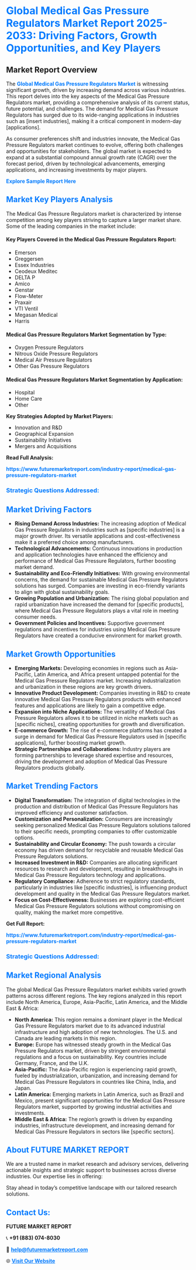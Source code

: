 <h1 style="color: #007BFF;">Global Medical Gas Pressure Regulators Market Report 2025-2033: Driving Factors, Growth Opportunities, and Key Players</h1>

<section id="overview">
<h2>Market Report Overview</h2>
<p>The <a href="https://www.futuremarketreport.com/industry-report/medical-gas-pressure-regulators-market" style="color: #007BFF; text-decoration: none;"><strong>Global Medical Gas Pressure Regulators Market</strong></a> is witnessing significant growth, driven by increasing demand across various industries. This report delves into the key aspects of the Medical Gas Pressure Regulators market, providing a comprehensive analysis of its current status, future potential, and challenges. The demand for Medical Gas Pressure Regulators has surged due to its wide-ranging applications in industries such as [insert industries], making it a critical component in modern-day [applications].</p>
<p>As consumer preferences shift and industries innovate, the Medical Gas Pressure Regulators market continues to evolve, offering both challenges and opportunities for stakeholders. The global market is expected to expand at a substantial compound annual growth rate (CAGR) over the forecast period, driven by technological advancements, emerging applications, and increasing investments by major players.</p>
</section>

<section id="overview">
<p><a href="https://www.futuremarketreport.com/request-sample/reportId=80316" style="color: #007BFF; text-decoration: none;"><strong>Explore Sample Report Here</strong></a></p>
</section>

<section id="key-players">
<h2 style="color: #007BFF;">Market Key Players Analysis</h2>
<p>The Medical Gas Pressure Regulators market is characterized by intense competition among key players striving to capture a larger market share. Some of the leading companies in the market include:</p>
<h4>Key Players Covered in the Medical Gas Pressure Regulators Report:</h4>
<ul><li>Emerson</li><li>Greggersen</li><li>Essex Industries</li><li>Ceodeux Meditec</li><li>DELTA P</li><li>Amico</li><li>Genstar</li><li>Flow-Meter</li><li>Praxair</li><li>VTI Ventil</li><li>Megasan Medical</li><li>Harris</li></ul>
<h4>Medical Gas Pressure Regulators Market Segmentation by Type:</h4>
<ul><li>Oxygen Pressure Regulators</li><li>Nitrous Oxide Pressure Regulators</li><li>Medical Air Pressure Regulators</li><li>Other Gas Pressure Regulators</li></ul>

<h4>Medical Gas Pressure Regulators Market Segmentation by Application:</h4>
<ul><li>Hospital</li><li>Home Care</li><li>Other</li></ul>
<p><strong>Key Strategies Adopted by Market Players:</strong></p>
<ul>
<li>Innovation and R&D</li>
<li>Geographical Expansion</li>
<li>Sustainability Initiatives</li>
<li>Mergers and Acquisitions</li>
</ul>
</section>

<section>
<p><strong>Read Full Analysis: </strong></p><a href="https://www.futuremarketreport.com/industry-report/medical-gas-pressure-regulators-market" style="color: #007BFF; text-decoration: none;"><strong>https://www.futuremarketreport.com/industry-report/medical-gas-pressure-regulators-market</strong></a>
<h3 style="color: #007BFF;">Strategic Questions Addressed:</h3>
</section>

<section id="driving-factors">
<h2 style="color: #007BFF;">Market Driving Factors</h2>
<ul>
<li><strong>Rising Demand Across Industries:</strong> The increasing adoption of Medical Gas Pressure Regulators in industries such as [specific industries] is a major growth driver. Its versatile applications and cost-effectiveness make it a preferred choice among manufacturers.</li>
<li><strong>Technological Advancements:</strong> Continuous innovations in production and application technologies have enhanced the efficiency and performance of Medical Gas Pressure Regulators, further boosting market demand.</li>
<li><strong>Sustainability and Eco-Friendly Initiatives:</strong> With growing environmental concerns, the demand for sustainable Medical Gas Pressure Regulators solutions has surged. Companies are investing in eco-friendly variants to align with global sustainability goals.</li>
<li><strong>Growing Population and Urbanization:</strong> The rising global population and rapid urbanization have increased the demand for [specific products], where Medical Gas Pressure Regulators plays a vital role in meeting consumer needs.</li>
<li><strong>Government Policies and Incentives:</strong> Supportive government regulations and incentives for industries using Medical Gas Pressure Regulators have created a conducive environment for market growth.</li>
</ul>
</section>

<section id="growth-opportunities">
<h2 style="color: #007BFF;">Market Growth Opportunities</h2>
<ul>
<li><strong>Emerging Markets:</strong> Developing economies in regions such as Asia-Pacific, Latin America, and Africa present untapped potential for the Medical Gas Pressure Regulators market. Increasing industrialization and urbanization in these regions are key growth drivers.</li>
<li><strong>Innovative Product Development:</strong> Companies investing in R&D to create innovative Medical Gas Pressure Regulators products with enhanced features and applications are likely to gain a competitive edge.</li>
<li><strong>Expansion into Niche Applications:</strong> The versatility of Medical Gas Pressure Regulators allows it to be utilized in niche markets such as [specific niches], creating opportunities for growth and diversification.</li>
<li><strong>E-commerce Growth:</strong> The rise of e-commerce platforms has created a surge in demand for Medical Gas Pressure Regulators used in [specific applications], further boosting market growth.</li>
<li><strong>Strategic Partnerships and Collaborations:</strong> Industry players are forming partnerships to leverage shared expertise and resources, driving the development and adoption of Medical Gas Pressure Regulators products globally.</li>
</ul>
</section>

<section id="trending-factors">
<h2 style="color: #007BFF;">Market Trending Factors</h2>
<ul>
<li><strong>Digital Transformation:</strong> The integration of digital technologies in the production and distribution of Medical Gas Pressure Regulators has improved efficiency and customer satisfaction.</li>
<li><strong>Customization and Personalization:</strong> Consumers are increasingly seeking personalized Medical Gas Pressure Regulators solutions tailored to their specific needs, prompting companies to offer customizable options.</li>
<li><strong>Sustainability and Circular Economy:</strong> The push towards a circular economy has driven demand for recyclable and reusable Medical Gas Pressure Regulators solutions.</li>
<li><strong>Increased Investment in R&D:</strong> Companies are allocating significant resources to research and development, resulting in breakthroughs in Medical Gas Pressure Regulators technology and applications.</li>
<li><strong>Regulatory Compliance:</strong> Adherence to strict regulatory standards, particularly in industries like [specific industries], is influencing product development and quality in the Medical Gas Pressure Regulators market.</li>
<li><strong>Focus on Cost-Effectiveness:</strong> Businesses are exploring cost-efficient Medical Gas Pressure Regulators solutions without compromising on quality, making the market more competitive.</li>
</ul>
</section>

<section>
<p><strong>Get Full Report: </strong></p><a href="https://www.futuremarketreport.com/industry-report/medical-gas-pressure-regulators-market" style="color: #007BFF; text-decoration: none;"><strong>https://www.futuremarketreport.com/industry-report/medical-gas-pressure-regulators-market</strong></a>
<h3 style="color: #007BFF;">Strategic Questions Addressed:</h3>
</section>


<section id="regional-analysis">
<h2 style="color: #007BFF;">Market Regional Analysis</h2>
<p>The global Medical Gas Pressure Regulators market exhibits varied growth patterns across different regions. The key regions analyzed in this report include North America, Europe, Asia-Pacific, Latin America, and the Middle East & Africa:</p>
<ul>
<li><strong>North America:</strong> This region remains a dominant player in the Medical Gas Pressure Regulators market due to its advanced industrial infrastructure and high adoption of new technologies. The U.S. and Canada are leading markets in this region.</li>
<li><strong>Europe:</strong> Europe has witnessed steady growth in the Medical Gas Pressure Regulators market, driven by stringent environmental regulations and a focus on sustainability. Key countries include Germany, France, and the U.K.</li>
<li><strong>Asia-Pacific:</strong> The Asia-Pacific region is experiencing rapid growth, fueled by industrialization, urbanization, and increasing demand for Medical Gas Pressure Regulators in countries like China, India, and Japan.</li>
<li><strong>Latin America:</strong> Emerging markets in Latin America, such as Brazil and Mexico, present significant opportunities for the Medical Gas Pressure Regulators market, supported by growing industrial activities and investments.</li>
<li><strong>Middle East & Africa:</strong> The region’s growth is driven by expanding industries, infrastructure development, and increasing demand for Medical Gas Pressure Regulators in sectors like [specific sectors].</li>
</ul>
</section>

<footer>
<h2 style="color: #007BFF;">About FUTURE MARKET REPORT</h2>
<p>We are a trusted name in market research and advisory services, delivering actionable insights and strategic support to businesses across diverse industries. Our expertise lies in offering:</p>

<p>Stay ahead in today’s competitive landscape with our tailored research solutions.</p>

<h2 style="color: #007BFF;">Contact Us:</h2>
<p><strong>FUTURE MARKET REPORT</strong></p>
<p>📞 <strong>+91 (883) 074-8030</strong></p>
<p>📧 <strong><a href="mailto:help@futuremarketreport.com" style="color: #007BFF;">help@futuremarketreport.com</a></strong></p>
<p>🌐 <strong><a href="https://www.futuremarketreport.com/" style="color: #007BFF;">Visit Our Website</a></strong></p>
</footer>
